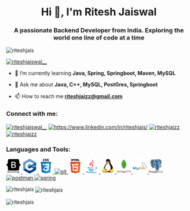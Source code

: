 <h1 align="center">Hi 👋, I'm Ritesh Jaiswal</h1>
<h3 align="center">A passionate Backend Developer from India. Exploring the world one line of code at a time</h3>

<p align="left"> <img src="https://komarev.com/ghpvc/?username=riteshjais&label=Profile%20views&color=0e75b6&style=flat" alt="riteshjais" /> </p>

<p align="left"> <a href="https://twitter.com/riteshjaiswal__" target="blank"><img src="https://img.shields.io/twitter/follow/riteshjaiswal__?logo=twitter&style=for-the-badge" alt="riteshjaiswal__" /></a> </p>

- 🌱 I’m currently learning **Java, Spring, Springboot, Maven, MySQL**

- 💬 Ask me about **Java, C++, MySQL, PostGres, Springboot**

- 📫 How to reach me **riteshjaizz@gmail.com**

<h3 align="left">Connect with me:</h3>
<p align="left">
<a href="https://twitter.com/riteshjaiswal__" target="blank"><img align="center" src="https://raw.githubusercontent.com/rahuldkjain/github-profile-readme-generator/master/src/images/icons/Social/twitter.svg" alt="riteshjaiswal__" height="30" width="40" /></a>
<a href="https://linkedin.com/in/https://www.linkedin.com/in/riteshjais/" target="blank"><img align="center" src="https://raw.githubusercontent.com/rahuldkjain/github-profile-readme-generator/master/src/images/icons/Social/linked-in-alt.svg" alt="https://www.linkedin.com/in/riteshjais/" height="30" width="40" /></a>
<a href="https://www.leetcode.com/riteshjaizz" target="blank"><img align="center" src="https://raw.githubusercontent.com/rahuldkjain/github-profile-readme-generator/master/src/images/icons/Social/leet-code.svg" alt="riteshjaizz" height="30" width="40" /></a>
<a href="https://auth.geeksforgeeks.org/user/riteshjaizz" target="blank"><img align="center" src="https://raw.githubusercontent.com/rahuldkjain/github-profile-readme-generator/master/src/images/icons/Social/geeks-for-geeks.svg" alt="riteshjaizz" height="30" width="40" /></a>
</p>

<h3 align="left">Languages and Tools:</h3>
<p align="left"> <a href="https://getbootstrap.com" target="_blank" rel="noreferrer"> <img src="https://raw.githubusercontent.com/devicons/devicon/master/icons/bootstrap/bootstrap-plain-wordmark.svg" alt="bootstrap" width="40" height="40"/> </a> <a href="https://www.w3schools.com/cpp/" target="_blank" rel="noreferrer"> <img src="https://raw.githubusercontent.com/devicons/devicon/master/icons/cplusplus/cplusplus-original.svg" alt="cplusplus" width="40" height="40"/> </a> <a href="https://www.w3schools.com/css/" target="_blank" rel="noreferrer"> <img src="https://raw.githubusercontent.com/devicons/devicon/master/icons/css3/css3-original-wordmark.svg" alt="css3" width="40" height="40"/> </a> <a href="https://git-scm.com/" target="_blank" rel="noreferrer"> <img src="https://www.vectorlogo.zone/logos/git-scm/git-scm-icon.svg" alt="git" width="40" height="40"/> </a> <a href="https://www.w3.org/html/" target="_blank" rel="noreferrer"> <img src="https://raw.githubusercontent.com/devicons/devicon/master/icons/html5/html5-original-wordmark.svg" alt="html5" width="40" height="40"/> </a> <a href="https://www.java.com" target="_blank" rel="noreferrer"> <img src="https://raw.githubusercontent.com/devicons/devicon/master/icons/java/java-original.svg" alt="java" width="40" height="40"/> </a> <a href="https://www.linux.org/" target="_blank" rel="noreferrer"> <img src="https://raw.githubusercontent.com/devicons/devicon/master/icons/linux/linux-original.svg" alt="linux" width="40" height="40"/> </a> <a href="https://www.mongodb.com/" target="_blank" rel="noreferrer"> <img src="https://raw.githubusercontent.com/devicons/devicon/master/icons/mongodb/mongodb-original-wordmark.svg" alt="mongodb" width="40" height="40"/> </a> <a href="https://www.mysql.com/" target="_blank" rel="noreferrer"> <img src="https://raw.githubusercontent.com/devicons/devicon/master/icons/mysql/mysql-original-wordmark.svg" alt="mysql" width="40" height="40"/> </a> <a href="https://www.postgresql.org" target="_blank" rel="noreferrer"> <img src="https://raw.githubusercontent.com/devicons/devicon/master/icons/postgresql/postgresql-original-wordmark.svg" alt="postgresql" width="40" height="40"/> </a> <a href="https://postman.com" target="_blank" rel="noreferrer"> <img src="https://www.vectorlogo.zone/logos/getpostman/getpostman-icon.svg" alt="postman" width="40" height="40"/> </a> <a href="https://spring.io/" target="_blank" rel="noreferrer"> <img src="https://www.vectorlogo.zone/logos/springio/springio-icon.svg" alt="spring" width="40" height="40"/> </a> </p>

<p><img align="left" src="https://github-readme-stats.vercel.app/api/top-langs?username=riteshjais&show_icons=true&locale=en&layout=compact" alt="riteshjais" /></p>

<p>&nbsp;<img align="center" src="https://github-readme-stats.vercel.app/api?username=riteshjais&show_icons=true&locale=en" alt="riteshjais" /></p>

<p><img align="center" src="https://github-readme-streak-stats.herokuapp.com/?user=riteshjais&" alt="riteshjais" /></p>
